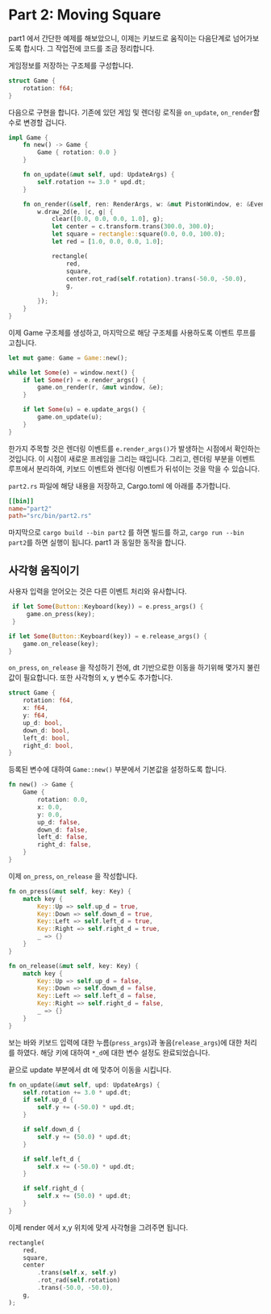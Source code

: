 # Part 2: Moving Square

part1 에서 간단한 예제를 해보았으니, 이제는 키보드로 움직이는 다음단계로 넘어가보도록 합시다. 그 작업전에 코드를 조금 정리합니다.

게임정보를 저장하는 구조체를 구성합니다.

```rust
struct Game {
    rotation: f64;
}
```

다음으로 구현을 합니다. 기존에 있던 게임 및 렌더링 로직을 `on_update`, `on_render`함수로 변경할 겁니다.

```rust
impl Game {
    fn new() -> Game {
        Game { rotation: 0.0 }
    }

    fn on_update(&mut self, upd: UpdateArgs) {
        self.rotation += 3.0 * upd.dt;
    }

    fn on_render(&self, ren: RenderArgs, w: &mut PistonWindow, e: &Event) {
        w.draw_2d(e, |c, g| {
            clear([0.0, 0.0, 0.0, 1.0], g);
            let center = c.transform.trans(300.0, 300.0);
            let square = rectangle::square(0.0, 0.0, 100.0);
            let red = [1.0, 0.0, 0.0, 1.0];

            rectangle(
                red,
                square,
                center.rot_rad(self.rotation).trans(-50.0, -50.0),
                g,
            );
        });
    }
}
```

이제 Game 구조체를 생성하고, 마지막으로 해당 구조체를 사용하도록 이벤트 루프를 고칩니다.

```rust
let mut game: Game = Game::new();

while let Some(e) = window.next() {
    if let Some(r) = e.render_args() {
        game.on_render(r, &mut window, &e);
    }

    if let Some(u) = e.update_args() {
        game.on_update(u);
    }
}
```

한가지 주목할 것은 렌더링 이벤트를 `e.render_args()`가 발생하는 시점에서 확인하는 것입니다. 이 시점이 새로운 프레임을 그리는 때입니다. 그리고, 렌더링 부분을 이벤트 루프에서 분리하여, 키보드 이벤트와 렌더링 이벤트가 뒤섞이는 것을 막을 수 있습니다.

`part2.rs` 파일에 해당 내용을 저장하고, Cargo.toml 에 아래를 추가합니다.

```toml
[[bin]]
name="part2"
path="src/bin/part2.rs"
```

마지막으로 `cargo build --bin part2` 를 하면 빌드를 하고, `cargo run --bin part2`를 하면 실행이 됩니다. part1 과 동일한 동작을 합니다.

## 사각형 움직이기

사용자 입력을 얻어오는 것은 다른 이벤트 처리와 유사합니다.

```rust
 if let Some(Button::Keyboard(key)) = e.press_args() {
     game.on_press(key);
 }

if let Some(Button::Keyboard(key)) = e.release_args() {
    game.on_release(key);
}
```

`on_press`, `on_release` 을 작성하기 전에, dt 기반으로한 이동을 하기위해 몇가지 불린 값이 필요합니다. 또한 사각형의 x, y 변수도 추가합니다.

```rust
struct Game {
    rotation: f64,
    x: f64,
    y: f64,
    up_d: bool,
    down_d: bool,
    left_d: bool,
    right_d: bool,
}
```

등록된 변수에 대하여 `Game::new()` 부분에서 기본값을 설정하도록 합니다.

```rust
fn new() -> Game {
    Game {
        rotation: 0.0,
        x: 0.0,
        y: 0.0,
        up_d: false,
        down_d: false,
        left_d: false,
        right_d: false,
    }
}
```

이제 `on_press`, `on_release` 을 작성합니다.

```rust
fn on_press(&mut self, key: Key) {
    match key {
        Key::Up => self.up_d = true,
        Key::Down => self.down_d = true,
        Key::Left => self.left_d = true,
        Key::Right => self.right_d = true,
        _ => {}
    }
}

fn on_release(&mut self, key: Key) {
    match key {
        Key::Up => self.up_d = false,
        Key::Down => self.down_d = false,
        Key::Left => self.left_d = false,
        Key::Right => self.right_d = false,
        _ => {}
    }
}
```

보는 바와 키보드 입력에 대한 누름(`press_args`)과 놓음(`release_args`)에 대한 처리를 하였다. 해당 키에 대하여 `*_d`에 대한 변수 설정도 완료되었습니다.

끝으로 update 부분에서 dt 에 맞추어 이동을 시킵니다.

```rust
fn on_update(&mut self, upd: UpdateArgs) {
    self.rotation += 3.0 * upd.dt;
    if self.up_d {
        self.y += (-50.0) * upd.dt;
    }

    if self.down_d {
        self.y += (50.0) * upd.dt;
    }

    if self.left_d {
        self.x += (-50.0) * upd.dt;
    }

    if self.right_d {
        self.x += (50.0) * upd.dt;
    }
}
```

이제 render 에서 x,y 위치에 맞게 사각형을 그려주면 됩니다.

```rust
rectangle(
    red,
    square,
    center
        .trans(self.x, self.y)
        .rot_rad(self.rotation)
        .trans(-50.0, -50.0),
    g,
);
```
